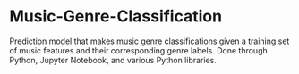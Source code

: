 # Music-Genre-Classification
Prediction model that makes music genre classifications given a training set of music features and their corresponding genre labels. Done through Python, Jupyter Notebook, and various Python libraries.
